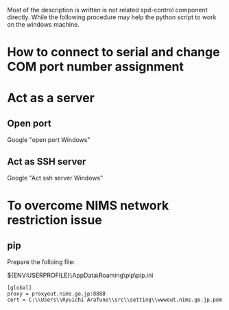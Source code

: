 Most of the description is written is not related spd-control component directly.
While the following procedure may help the python script to work on the windows machine.

# How to connect to serial and change COM port number assignment

# Act as a server

## Open port

Google "open port Windows"

## Act as SSH server

Google "Act ssh server Windows"

# To overcome NIMS network restriction issue

## pip

Prepare the folloing file:

${ENV:USERPROFILE}\AppData\Roaming\pip\pip.ini

```
[global]
proxy = proxyout.nims.go.jp:8888
cert = C:\\Users\\Ryuichi Arafune\\src\\setting\\wwwout.nims.go.jp.pem
```
